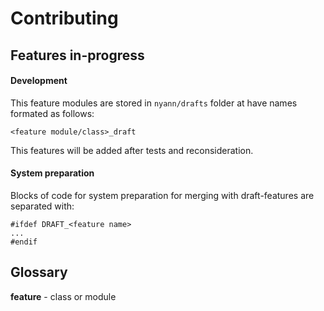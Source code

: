 # Contributing
## Features in-progress

#### Development

This feature modules are stored in `nyann/drafts` folder at have names formated as follows:

```
<feature module/class>_draft
```

This features will be added after tests and reconsideration.

#### System preparation

Blocks of code for system preparation for merging with draft-features are separated with:

```c+
#ifdef DRAFT_<feature name>
...
#endif
```

## Glossary

**feature** - class or module